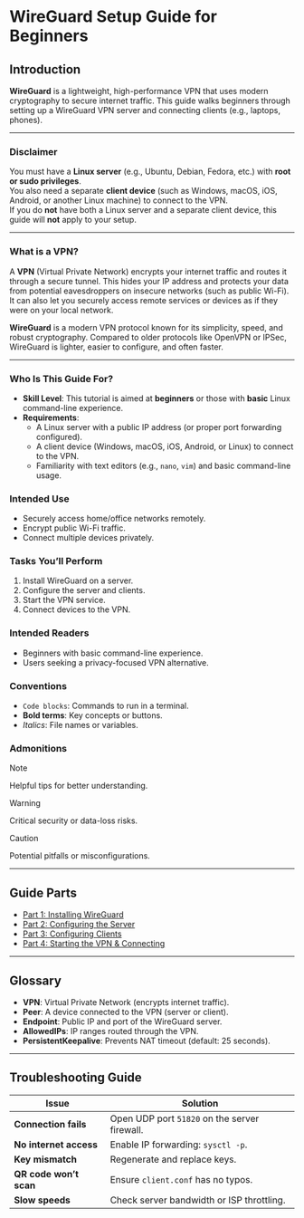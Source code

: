 # WireGuard Setup Guide for Beginners

## Introduction
**WireGuard** is a lightweight, high-performance VPN that uses modern cryptography to secure internet traffic. This guide walks beginners through setting up a WireGuard VPN server and connecting clients (e.g., laptops, phones).

---

### Disclaimer
You must have a **Linux server** (e.g., Ubuntu, Debian, Fedora, etc.) with **root or sudo privileges**.  
You also need a separate **client device** (such as Windows, macOS, iOS, Android, or another Linux machine) to connect to the VPN.  
If you do **not** have both a Linux server and a separate client device, this guide will **not** apply to your setup.

---

### What is a VPN?
A **VPN** (Virtual Private Network) encrypts your internet traffic and routes it through a secure tunnel. This hides your IP address and protects your data from potential eavesdroppers on insecure networks (such as public Wi-Fi). It can also let you securely access remote services or devices as if they were on your local network.

**WireGuard** is a modern VPN protocol known for its simplicity, speed, and robust cryptography. Compared to older protocols like OpenVPN or IPSec, WireGuard is lighter, easier to configure, and often faster.

---

### Who Is This Guide For?
- **Skill Level**: This tutorial is aimed at **beginners** or those with **basic** Linux command-line experience.  
- **Requirements**:
  - A Linux server with a public IP address (or proper port forwarding configured).
  - A client device (Windows, macOS, iOS, Android, or Linux) to connect to the VPN.
  - Familiarity with text editors (e.g., `nano`, `vim`) and basic command-line usage.


### Intended Use
- Securely access home/office networks remotely.  
- Encrypt public Wi-Fi traffic.  
- Connect multiple devices privately.

### Tasks You’ll Perform
1. Install WireGuard on a server.  
2. Configure the server and clients.  
3. Start the VPN service.  
4. Connect devices to the VPN.

### Intended Readers
- Beginners with basic command-line experience.  
- Users seeking a privacy-focused VPN alternative.

### Conventions
- `Code blocks`: Commands to run in a terminal.  
- **Bold terms**: Key concepts or buttons.  
- *Italics*: File names or variables.

### Admonitions
> [!NOTE]  
> Helpful tips for better understanding.  

> [!WARNING]  
> Critical security or data-loss risks.  

> [!CAUTION]  
> Potential pitfalls or misconfigurations.

---

## Guide Parts

- [Part 1: Installing WireGuard](./docs/part1.md)  
- [Part 2: Configuring the Server](./docs/part2.md)  
- [Part 3: Configuring Clients](./docs/part3.md)  
- [Part 4: Starting the VPN & Connecting](./docs/part4.md)

---

## Glossary
- **VPN**: Virtual Private Network (encrypts internet traffic).  
- **Peer**: A device connected to the VPN (server or client).  
- **Endpoint**: Public IP and port of the WireGuard server.  
- **AllowedIPs**: IP ranges routed through the VPN.  
- **PersistentKeepalive**: Prevents NAT timeout (default: 25 seconds).

---

## Troubleshooting Guide

| Issue                   | Solution                                              |
|-------------------------|-------------------------------------------------------|
| **Connection fails**    | Open UDP port `51820` on the server firewall.         |
| **No internet access**  | Enable IP forwarding: `sysctl -p`.                    |
| **Key mismatch**        | Regenerate and replace keys.                          |
| **QR code won’t scan**  | Ensure `client.conf` has no typos.                    |
| **Slow speeds**         | Check server bandwidth or ISP throttling.             |

